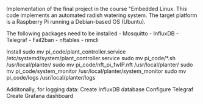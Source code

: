 Implementation of the final project in the course "Embedded Linux.
This code implements an automated radish watering system.
The target platform is a Raspberry Pi running a Debian-based OS (Ubuntu).

The following packages need to be installed
    - Mosquitto
    - InfluxDB
    - Telegraf
    - Fail2ban
    - nftables
    - nmcli

Install
    sudo mv pi_code/plant_controller.service  /etc/systemd/system/plant_controller.service
    sudo mv pi_code/*.sh /usr/local/planter/
    sudo mv pi_code/nft_pi_fwIP.nft /usr/local/planter/
    sudo mv pi_code/system_monitor /usr/local/planter/system_monitor
    sudo mv pi_code/logs /usr/local/planter/logs
    
Additonally, for logging data:
    Create InfluxDB database
    Configure Telegraf
    Create Grafana dashboard
